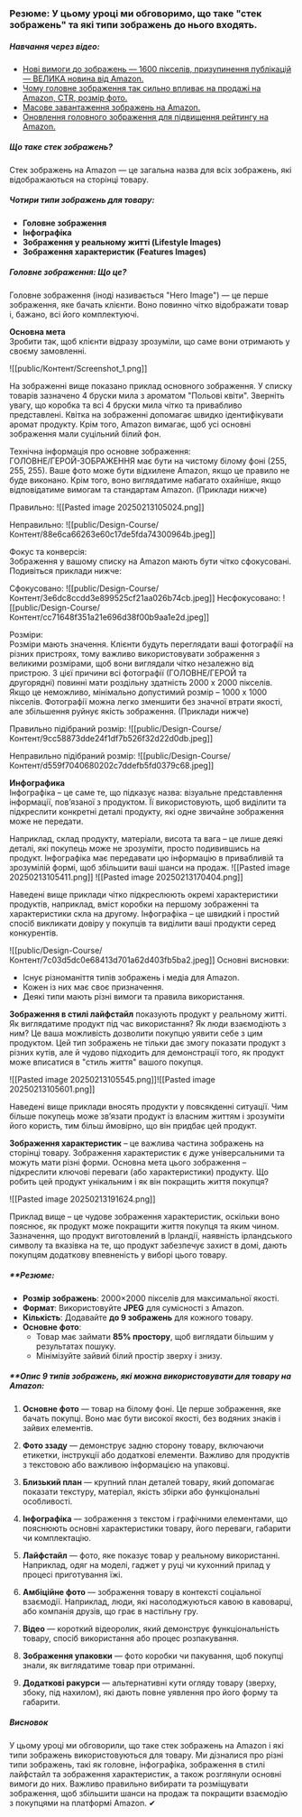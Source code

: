 ### **Резюме:** У цьому уроці ми обговоримо, що таке "стек зображень" та які типи зображень до нього входять.

##### **Навчання через відео:**
- [Нові вимоги до зображень — 1600 пікселів, призупинення публікацій — ВЕЛИКА новина від Amazon.](https://www.youtube.com/watch?v=92DpEN5U1Ew&t)
- [Чому головне зображення так сильно впливає на продажі на Amazon, CTR, розмір фото.](https://www.youtube.com/watch?v=I0EaBfH7kZg&t)
- [Масове завантаження зображень на Amazon.](https://www.youtube.com/watch?v=cJOEEh2Vrl8)
- [Оновлення головного зображення для підвищення рейтингу на Amazon.](https://www.youtube.com/watch?v=PHqnUUkwXgM&t)

##### **Що таке стек зображень?**
Стек зображень на Amazon — це загальна назва для всіх зображень, які відображаються на сторінці товару.

##### **Чотири типи зображень для товару:**
- **Головне зображення**
- **Інфографіка**
- **Зображення у реальному житті (Lifestyle Images)**
- **Зображення характеристик (Features Images)**
##### **Головне зображення:**  **Що це?**  
Головне зображення (іноді називається "Hero Image") — це перше зображення, яке бачать клієнти. Воно повинно чітко відображати товар і, бажано, всі його комплектуючі.

**Основна мета**  
Зробити так, щоб клієнти відразу зрозуміли, що саме вони отримають у своєму замовленні.

![[public/Контент/Screenshot_1.png]]

На зображенні вище показано приклад основного зображення. У списку товарів зазначено 4 бруски мила з ароматом "Польові квіти". Зверніть увагу, що коробка та всі 4 бруски мила чітко та привабливо представлені. Квітка на зображенні допомагає швидко ідентифікувати аромат продукту. Крім того, Amazon вимагає, щоб усі основні зображення мали суцільний білий фон.

Технічна інформація про основне зображення:  
ГОЛОВНЕ/ГЕРОЙ-ЗОБРАЖЕННЯ має бути на чистому білому фоні (255, 255, 255). Ваше фото може бути відхилене Amazon, якщо це правило не буде виконано. Крім того, воно виглядатиме набагато охайніше, якщо відповідатиме вимогам та стандартам Amazon. (Приклади нижче)

Правильно:
![[Pasted image 20250213105024.png]]

Неправильно:
![[public/Design-Course/Контент/88e6ca66263e60c17de5fda74300964b.jpeg]]

Фокус та конверсія:  
Зображення у вашому списку на Amazon мають бути чітко сфокусовані. Подивіться приклади нижче:

Сфокусовано:
![[public/Design-Course/Контент/3e6dc8ccdd3e899525cf21aa026b74cb.jpeg]]
Несфокусовано:
![[public/Design-Course/Контент/cc71648f351a21e696d38f00b9aa1e2d.jpeg]]

Розміри:  
Розміри мають значення. Клієнти будуть переглядати ваші фотографії на різних пристроях, тому важливо використовувати зображення з великими розмірами, щоб вони виглядали чітко незалежно від пристрою. З цієї причини всі фотографії (ГОЛОВНЕ/ГЕРОЙ та другорядні) повинні мати роздільну здатність 2000 x 2000 пікселів. Якщо це неможливо, мінімально допустимий розмір – 1000 x 1000 пікселів. Фотографії можна легко зменшити без значної втрати якості, але збільшення руйнує якість зображення. (Приклади нижче)

Правильно підібраний розмір:
![[public/Design-Course/Контент/9cc58873dde24f1df7b526f32d22d0db.jpeg]]

Неправильно підібраний розмір:
![[public/Design-Course/Контент/d559f7040680202c7ddefb5fd0379c68.jpeg]]

**Инфографика**  
Інфографіка – це саме те, що підказує назва: візуальне представлення інформації, пов’язаної з продуктом. Її використовують, щоб виділити та підкреслити конкретні деталі продукту, які одне звичайне зображення може не передати.

Наприклад, склад продукту, матеріали, висота та вага – це лише деякі деталі, які покупець може не зрозуміти, просто подивившись на продукт. Інфографіка має передавати цю інформацію в привабливій та зрозумілій формі, щоб збільшити ваші шанси на продаж.
![[Pasted image 20250213105411.png]]
![[Pasted image 20250213170404.png]]

Наведені вище приклади чітко підкреслюють окремі характеристики продуктів, наприклад, вміст коробки на першому зображенні та характеристики скла на другому. Інфографіка – це швидкий і простий спосіб викликати довіру у покупців та виділити ваші продукти серед конкурентів.

![[public/Design-Course/Контент/7c03d5dc0e68413d701a62d403fb5ba2.jpeg]]
Основні висновки:

- Існує різноманіття типів зображень і медіа для Amazon.
- Кожен із них має своє призначення.
- Деякі типи мають різні вимоги та правила використання.

**Зображення в стилі лайфстайл** показують продукт у реальному житті. Як виглядатиме продукт під час використання? Як люди взаємодіють з ним? Це ваша можливість дозволити покупцю уявити себе з цим продуктом. Цей тип зображень не тільки дає змогу показати продукт з різних кутів, але й чудово підходить для демонстрації того, як продукт може вписатися в "стиль життя" вашого покупця.

![[Pasted image 20250213105545.png]]![[Pasted image 20250213105601.png]]

Наведені вище приклади вносять продукти у повсякденні ситуації. Чим більше покупець може зв’язати продукт із власним життям і зрозуміти його користь, тим більш ймовірно, що він придбає цей продукт.

**Зображення характеристик** – це важлива частина зображень на сторінці товару. Зображення характеристик є дуже універсальними та можуть мати різні форми. Основна мета цього зображення – підкреслити ключові переваги (або характеристики) продукту. Що робить цей продукт унікальним і як він покращить життя покупця?

![[Pasted image 20250213191624.png]]

Приклад вище – це чудове зображення характеристик, оскільки воно пояснює, як продукт може покращити життя покупця та яким чином. Зазначення, що продукт виготовлений в Ірландії, наявність ірландського символу та вказівка на те, що продукт забезпечує захист в домі, дають покупцям додаткову впевненість у виборі цього товару.

##### **Резюме:
- **Розмір зображень**: 2000×2000 пікселів для максимальної якості.
- **Формат**: Використовуйте **JPEG** для сумісності з Amazon.
- **Кількість**: Додавайте **до 9 зображень** для кожного товару.
- **Основне фото**:
    - Товар має займати **85% простору**, щоб виглядати більшим у результатах пошуку.
    - Мінімізуйте зайвий білий простір зверху і знизу.

##### **Опис 9 типів зображень, які можна використовувати для товару на Amazon:
1. **Основне фото** — товар на білому фоні. Це перше зображення, яке бачать покупці. Воно має бути високої якості, без водяних знаків і зайвих елементів.
    
2. **Фото ззаду** — демонструє задню сторону товару, включаючи етикетки, інструкції або додаткові елементи. Важливо для продуктів з текстовою або важливою інформацією на упаковці.
    
3. **Близький план** — крупний план деталей товару, який допомагає показати текстуру, матеріал, якість збірки або функціональні особливості.
    
4. **Інфографіка** — зображення з текстом і графічними елементами, що пояснюють основні характеристики товару, його переваги, габарити чи комплектацію.
    
5. **Лайфстайл** — фото, яке показує товар у реальному використанні. Наприклад, одяг на моделі, гаджет у руці чи кухонний прилад у процесі приготування їжі.
    
6. **Амбіційне фото** — зображення товару в контексті соціальної взаємодії. Наприклад, люди, які насолоджуються кавою в кавоварці, або компанія друзів, що грає в настільну гру.
    
7. **Відео** — короткий відеоролик, який демонструє функціональність товару, спосіб використання або процес розпакування.
    
8. **Зображення упаковки** — фото коробки чи пакування, щоб покупці знали, як виглядатиме товар при отриманні.
    
9. **Додаткові ракурси** — альтернативні кути огляду товару (зверху, збоку, під нахилом), які дають повне уявлення про його форму та габарити.

##### **Висновок**
У цьому уроці ми обговорили, що таке стек зображень на Amazon і які типи зображень використовуються для товару. Ми дізналися про різні типи зображень, такі як головне, інфографіка, зображення в стилі лайфстайл та зображення характеристик, а також розглянули основні вимоги до них. Важливо правильно вибирати та розміщувати зображення, щоб збільшити шанси на продаж та покращити взаємодію з покупцями на платформі Amazon. ✔